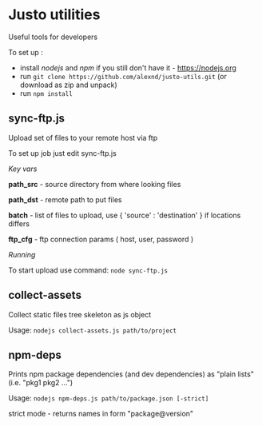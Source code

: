# Justo utilities

Useful tools for developers

To set up :

- install *nodejs* and *npm* if you still don't have it - https://nodejs.org
- run ```git clone https://github.com/alexnd/justo-utils.git``` (or download as zip and unpack)
- run ```npm install```

## sync-ftp.js

Upload set of files to your remote host via ftp

To set up job just edit sync-ftp.js

*Key vars*

**path_src** - source directory from where looking files

**path_dst** - remote path to put files

**batch** - list of files to upload, use { 'source' : 'destination' } if locations differs

**ftp_cfg** - ftp connection params ( host, user, password )

*Running*

To start upload use command: ```node sync-ftp.js```

## collect-assets ##

Collect static files tree skeleton as js object

Usage: ```nodejs collect-assets.js path/to/project```

## npm-deps ##

Prints npm package dependencies (and dev dependencies) as "plain lists" (i.e. "pkg1 pkg2 ...")

Usage: ```nodejs npm-deps.js path/to/package.json [-strict]```

strict mode - returns names in form "package@version"